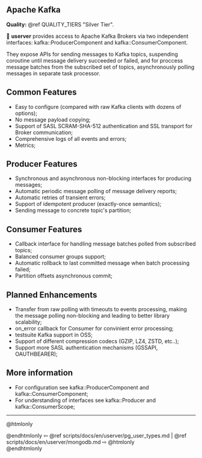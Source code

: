  ## Apache Kafka

**Quality:** @ref QUALITY_TIERS "Silver Tier".

🐙 **userver** provides access to Apache Kafka Brokers via
two independent interfaces: kafka::ProducerComponent and
kafka::ConsumerComponent.

They expose APIs for sending messages to Kafka topics, suspending
coroutine until message delivery succeeded or failed, and for proccess message
batches from the subscribed set of topics, asynchronously polling messages
in separate task processor.

## Common Features
- Easy to configure (compared with raw Kafka clients with dozens of options);
- No message payload copying;
- Support of SASL SCRAM-SHA-512 authentication and SSL transport for Broker communication;
- Comprehensive logs of all events and errors;
- Metrics;

## Producer Features
- Synchronous and asynchronous non-blocking interfaces for producing messages;
- Automatic periodic message polling of message delivery reports;
- Automatic retries of transient errors;
- Support of idempotent producer (exactly-once semantics);
- Sending message to concrete topic's partition;

## Consumer Features
- Callback interface for handling message batches polled from subscribed topics;
- Balanced consumer groups support;
- Automatic rollback to last committed message when batch processing failed;
- Partition offsets asynchronous commit;

## Planned Enhancements
- Transfer from raw polling with timeouts to events processing,
making the message polling non-blocking and leading to better library scalability;
- on_error callback for Consumer for convinient error processing;
- testsuite Kafka support in OSS;
- Support of different compression codecs (GZIP, LZ4, ZSTD, etc..);
- Support more SASL authentication mechanisms (GSSAPI, OAUTHBEARER);

## More information
- For configuration see kafka::ProducerComponent and kafka::ConsumerComponent;
- For understanding of interfaces see kafka::Producer and kafka::ConsumerScope;

----------

@htmlonly <div class="bottom-nav"> @endhtmlonly
⇦ @ref scripts/docs/en/userver/pg_user_types.md |
@ref scripts/docs/en/userver/mongodb.md ⇨
@htmlonly </div> @endhtmlonly
